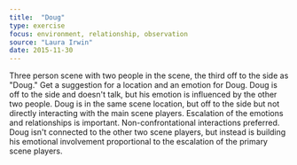 ```yaml
---
title:  "Doug"
type: exercise
focus: environment, relationship, observation
source: "Laura Irwin"
date: 2015-11-30
---
```

Three person scene with two people in the scene, the third off to the side as "Doug."
Get a suggestion for a location and an emotion for Doug.
Doug is off to the side and doesn't talk, but his emotion is influenced by the other two people.
Doug is in the same scene location, but off to the side but not directly interacting with the main scene players.
Escalation of the emotions and relationships is important.
Non-confrontational interactions preferred.
Doug isn't connected to the other two scene players, but instead is building his emotional involvement proportional to the escalation of the primary scene players.

